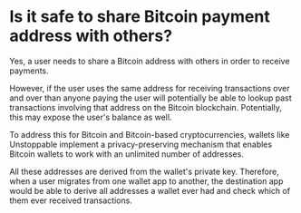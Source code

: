 # Is it safe to share Bitcoin payment address with others?

Yes, a user needs to share a Bitcoin address with others in order to receive payments.

However, if the user uses the same address for receiving transactions over and over than anyone paying the user will potentially be able to lookup past transactions involving that address on the Bitcoin blockchain. Potentially, this may expose the user's balance as well.

To address this for Bitcoin and Bitcoin-based cryptocurrencies, wallets like Unstoppable implement a privacy-preserving mechanism that enables Bitcoin wallets to work with an unlimited number of addresses.

All these addresses are derived from the wallet's private key. Therefore, when a user migrates from one wallet app to another, the destination app would be able to derive all addresses a wallet ever had and check which of them ever received transactions.


